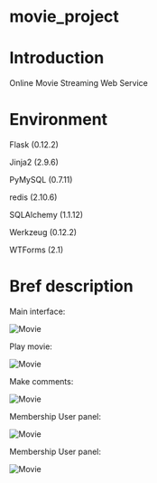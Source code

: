 # movie_project

# Introduction

Online Movie Streaming Web Service

# Environment

Flask (0.12.2)

Jinja2 (2.9.6)

PyMySQL (0.7.11)

redis (2.10.6)

SQLAlchemy (1.1.12)

Werkzeug (0.12.2)

WTForms (2.1)

# Bref description

 Main interface:

![Movie](https://s3.amazonaws.com/poly-screenshots.angel.co/Project/82/631079/9dc14810e954fadfaf1f0805ae429476-original.png)

 Play movie:

![Movie](https://s3.amazonaws.com/poly-screenshots.angel.co/Project/82/631079/373baa91254d93787ba3506c356a6c20-original.jpeg)

 Make comments:

![Movie](https://s3.amazonaws.com/poly-screenshots.angel.co/Project/82/631079/5184fdfd02c678f556a1e32a37d17c06-original.png)

 Membership User panel:

![Movie](https://s3.amazonaws.com/poly-screenshots.angel.co/Project/82/631079/ecf4252e651bd05f23e52513290bc778-original.jpeg)

 Membership User panel:

![Movie](https://s3.amazonaws.com/poly-screenshots.angel.co/Project/82/631079/89459278085be681e85343b11e00286c-original.jpeg)
